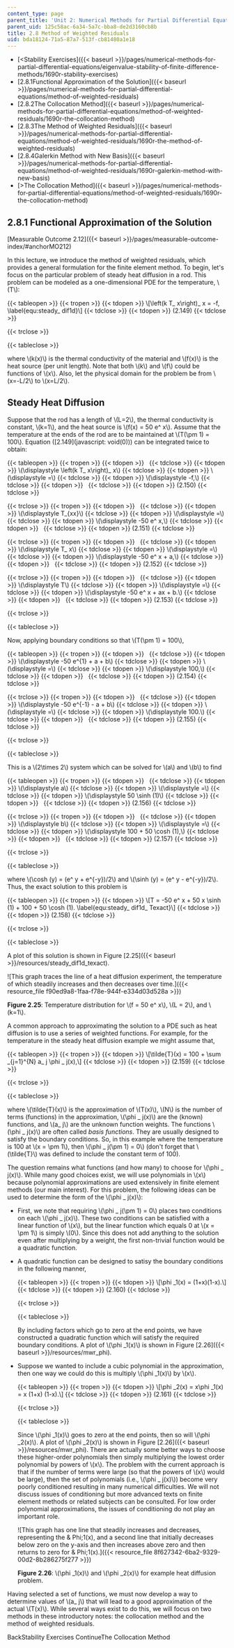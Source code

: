 ```yaml
---
content_type: page
parent_title: 'Unit 2: Numerical Methods for Partial Differential Equations'
parent_uid: 125c58ac-6a34-5a7c-bba8-de2d3160cb8b
title: 2.8 Method of Weighted Residuals
uid: bda18124-71a5-87a7-513f-cb81480a1e18
---
```


*   [<Stability Exercises]({{< baseurl >}}/pages/numerical-methods-for-partial-differential-equations/eigenvalue-stability-of-finite-difference-methods/1690r-stability-exercises)
*   [2.8.1Functional Approximation of the Solution]({{< baseurl >}}/pages/numerical-methods-for-partial-differential-equations/method-of-weighted-residuals)
*   [2.8.2The Collocation Method]({{< baseurl >}}/pages/numerical-methods-for-partial-differential-equations/method-of-weighted-residuals/1690r-the-collocation-method)
*   [2.8.3The Method of Weighted Residuals]({{< baseurl >}}/pages/numerical-methods-for-partial-differential-equations/method-of-weighted-residuals/1690r-the-method-of-weighted-residuals)
*   [2.8.4Galerkin Method with New Basis]({{< baseurl >}}/pages/numerical-methods-for-partial-differential-equations/method-of-weighted-residuals/1690r-galerkin-method-with-new-basis)
*   [\>The Collocation Method]({{< baseurl >}}/pages/numerical-methods-for-partial-differential-equations/method-of-weighted-residuals/1690r-the-collocation-method)

2.8.1 Functional Approximation of the Solution
----------------------------------------------

[Measurable Outcome 2.12]({{< baseurl >}}/pages/measurable-outcome-index/#anchorMO212)

In this lecture, we introduce the method of weighted residuals, which provides a general formulation for the finite element method. To begin, let's focus on the particular problem of steady heat diffusion in a rod. This problem can be modeled as a one-dimensional PDE for the temperature, \\(T\\):

{{< tableopen >}}
{{< tropen >}}
{{< tdopen >}}
\\\[\\left(k T\_ x\\right)\_ x = -f, \\label{equ:steady\_ dif1d}\\\]
{{< tdclose >}}
{{< tdopen >}}
(2.149)
{{< tdclose >}}

{{< trclose >}}

{{< tableclose >}}

where \\(k(x)\\) is the thermal conductivity of the material and \\(f(x)\\) is the heat source (per unit length). Note that both \\(k\\) and \\(f\\) could be functions of \\(x\\). Also, let the physical domain for the problem be from \\(x=-L/2\\) to \\(x=L/2\\).

Steady Heat Diffusion
---------------------

Suppose that the rod has a length of \\(L=2\\), the thermal conductivity is constant, \\(k=1\\), and the heat source is \\(f(x) = 50 e^ x\\). Assume that the temperature at the ends of the rod are to be maintained at \\(T(\\pm 1) = 100\\). Equation ([2.149](javascript: void(0))) can be integrated twice to obtain:

{{< tableopen >}}
{{< tropen >}}
{{< tdopen >}}
 
{{< tdclose >}}
{{< tdopen >}}
\\(\\displaystyle \\left(k T\_ x\\right)\_ x\\)
{{< tdclose >}}
{{< tdopen >}}
\\(\\displaystyle =\\)
{{< tdclose >}}
{{< tdopen >}}
\\(\\displaystyle -f,\\)
{{< tdclose >}}
{{< tdopen >}}
 
{{< tdclose >}}
{{< tdopen >}}
(2.150)
{{< tdclose >}}

{{< trclose >}}
{{< tropen >}}
{{< tdopen >}}
 
{{< tdclose >}}
{{< tdopen >}}
\\(\\displaystyle T\_{xx}\\)
{{< tdclose >}}
{{< tdopen >}}
\\(\\displaystyle =\\)
{{< tdclose >}}
{{< tdopen >}}
\\(\\displaystyle -50 e^ x,\\)
{{< tdclose >}}
{{< tdopen >}}
 
{{< tdclose >}}
{{< tdopen >}}
(2.151)
{{< tdclose >}}

{{< trclose >}}
{{< tropen >}}
{{< tdopen >}}
 
{{< tdclose >}}
{{< tdopen >}}
\\(\\displaystyle T\_ x\\)
{{< tdclose >}}
{{< tdopen >}}
\\(\\displaystyle =\\)
{{< tdclose >}}
{{< tdopen >}}
\\(\\displaystyle -50 e^ x + a,\\)
{{< tdclose >}}
{{< tdopen >}}
 
{{< tdclose >}}
{{< tdopen >}}
(2.152)
{{< tdclose >}}

{{< trclose >}}
{{< tropen >}}
{{< tdopen >}}
 
{{< tdclose >}}
{{< tdopen >}}
\\(\\displaystyle T\\)
{{< tdclose >}}
{{< tdopen >}}
\\(\\displaystyle =\\)
{{< tdclose >}}
{{< tdopen >}}
\\(\\displaystyle -50 e^ x + ax + b.\\)
{{< tdclose >}}
{{< tdopen >}}
 
{{< tdclose >}}
{{< tdopen >}}
(2.153)
{{< tdclose >}}

{{< trclose >}}

{{< tableclose >}}

Now, applying boundary conditions so that \\(T(\\pm 1) = 100\\),

{{< tableopen >}}
{{< tropen >}}
{{< tdopen >}}
 
{{< tdclose >}}
{{< tdopen >}}
\\(\\displaystyle -50 e^{1} + a + b\\)
{{< tdclose >}}
{{< tdopen >}}
\\(\\displaystyle =\\)
{{< tdclose >}}
{{< tdopen >}}
\\(\\displaystyle 100,\\)
{{< tdclose >}}
{{< tdopen >}}
 
{{< tdclose >}}
{{< tdopen >}}
(2.154)
{{< tdclose >}}

{{< trclose >}}
{{< tropen >}}
{{< tdopen >}}
 
{{< tdclose >}}
{{< tdopen >}}
\\(\\displaystyle -50 e^{-1} - a + b\\)
{{< tdclose >}}
{{< tdopen >}}
\\(\\displaystyle =\\)
{{< tdclose >}}
{{< tdopen >}}
\\(\\displaystyle 100.\\)
{{< tdclose >}}
{{< tdopen >}}
 
{{< tdclose >}}
{{< tdopen >}}
(2.155)
{{< tdclose >}}

{{< trclose >}}

{{< tableclose >}}

This is a \\(2\\times 2\\) system which can be solved for \\(a\\) and \\(b\\) to find

{{< tableopen >}}
{{< tropen >}}
{{< tdopen >}}
 
{{< tdclose >}}
{{< tdopen >}}
\\(\\displaystyle a\\)
{{< tdclose >}}
{{< tdopen >}}
\\(\\displaystyle =\\)
{{< tdclose >}}
{{< tdopen >}}
\\(\\displaystyle 50 \\sinh (1)\\)
{{< tdclose >}}
{{< tdopen >}}
 
{{< tdclose >}}
{{< tdopen >}}
(2.156)
{{< tdclose >}}

{{< trclose >}}
{{< tropen >}}
{{< tdopen >}}
 
{{< tdclose >}}
{{< tdopen >}}
\\(\\displaystyle b\\)
{{< tdclose >}}
{{< tdopen >}}
\\(\\displaystyle =\\)
{{< tdclose >}}
{{< tdopen >}}
\\(\\displaystyle 100 + 50 \\cosh (1),\\)
{{< tdclose >}}
{{< tdopen >}}
 
{{< tdclose >}}
{{< tdopen >}}
(2.157)
{{< tdclose >}}

{{< trclose >}}

{{< tableclose >}}

where \\(\\cosh (y) = (e^ y + e^{-y})/2\\) and \\(\\sinh (y) = (e^ y - e^{-y})/2\\). Thus, the exact solution to this problem is

{{< tableopen >}}
{{< tropen >}}
{{< tdopen >}}
\\\[T = -50 e^ x + 50 x \\sinh (1) + 100 + 50 \\cosh (1). \\label{equ:steady\_ dif1d\_ Texact}\\\]
{{< tdclose >}}
{{< tdopen >}}
(2.158)
{{< tdclose >}}

{{< trclose >}}

{{< tableclose >}}

A plot of this solution is shown in Figure [2.25]({{< baseurl >}}/resources/steady_dif1d_texact).

![This graph traces the line of a heat diffusion experiment, the temperature of which steadily increases and then decreases over time.]({{< resource_file f90ed9a8-1faa-f78e-944f-e334d03d528a >}})

**Figure 2.25**: Temperature distribution for \\(f = 50 e^ x\\), \\(L = 2\\), and \\(k=1\\).

A common approach to approximating the solution to a PDE such as heat diffusion is to use a series of weighted functions. For example, for the temperature in the steady heat diffusion example we might assume that,

{{< tableopen >}}
{{< tropen >}}
{{< tdopen >}}
\\\[\\tilde{T}(x) = 100 + \\sum \_{j=1}^{N} a\_ j \\phi \_ j(x),\\\]
{{< tdclose >}}
{{< tdopen >}}
(2.159)
{{< tdclose >}}

{{< trclose >}}

{{< tableclose >}}

where \\(\\tilde{T}(x)\\) is the approximation of \\(T(x)\\), \\(N\\) is the number of terms (functions) in the approximation, \\(\\phi \_ j(x)\\) are the (known) functions, and \\(a\_ j\\) are the unknown function weights. The functions \\(\\phi \_ j(x)\\) are often called _basis functions_. They are usually designed to satisfy the boundary conditions. So, in this example where the temperature is 100 at \\(x = \\pm 1\\), then \\(\\phi \_ j(\\pm 1) = 0\\) (don't forget that \\(\\tilde{T}\\) was defined to include the constant term of 100).

The question remains what functions (and how many) to choose for \\(\\phi \_ j(x)\\). While many good choices exist, we will use polynomials in \\(x\\) because polynomial approximations are used extensively in finite element methods (our main interest). For this problem, the following ideas can be used to determine the form of the \\(\\phi \_ j(x)\\):

*   First, we note that requiring \\(\\phi \_ j(\\pm 1) = 0\\) places two conditions on each \\(\\phi \_ j(x)\\). These two conditions can be satisfied with a linear function of \\(x\\), but the linear function which equals 0 at \\(x = \\pm 1\\) is simply \\(0\\). Since this does not add anything to the solution even after multiplying by a weight, the first non-trivial function would be a quadratic function.
    
*   A quadratic function can be designed to satisy the boundary conditions in the following manner,
    
    {{< tableopen >}}
    {{< tropen >}}
    {{< tdopen >}}
    \\\[\\phi \_1(x) = (1+x)(1-x).\\\]
    {{< tdclose >}}
    {{< tdopen >}}
    (2.160)
    {{< tdclose >}}
    
    {{< trclose >}}
    
    {{< tableclose >}}
    
    By including factors which go to zero at the end points, we have constructed a quadratic function which will satisfy the required boundary conditions. A plot of \\(\\phi \_1(x)\\) is shown in Figure [2.26]({{< baseurl >}}/resources/mwr_phi).
    
*   Suppose we wanted to include a cubic polynomial in the approximation, then one way we could do this is multiply \\(\\phi \_1(x)\\) by \\(x\\).
    
    {{< tableopen >}}
    {{< tropen >}}
    {{< tdopen >}}
    \\\[\\phi \_2(x) = x\\phi \_1(x) = x (1+x) (1-x).\\\]
    {{< tdclose >}}
    {{< tdopen >}}
    (2.161)
    {{< tdclose >}}
    
    {{< trclose >}}
    
    {{< tableclose >}}
    
    Since \\(\\phi \_1(x)\\) goes to zero at the end points, then so will \\(\\phi \_2(x)\\). A plot of \\(\\phi \_2(x)\\) is shown in Figure [2.26]({{< baseurl >}}/resources/mwr_phi). There are actually some better ways to choose these higher-order polynomials then simply multiplying the lowest order polynomial by powers of \\(x\\). The problem with the current approach is that if the number of terms were large (so that the powers of \\(x\\) would be large), then the set of polynomials (i.e., \\(\\phi \_ j(x)\\)) become very poorly conditioned resulting in many numerical difficulties. We will not discuss issues of conditioning but more advanced texts on finite element methods or related subjects can be consulted. For low order polynomial approximations, the issues of conditioning do not play an important role.
    
    ![This graph has one line that steadily increases and decreases, representing the & Phi;1(x), and a second line that initially decreases below zero on the y-axis and then increases above zero and then returns to zero for & Phi;1(x).]({{< resource_file 8f627342-6ba2-9329-00d2-8b286275f277 >}})
    
    **Figure 2.26**: \\(\\phi \_1(x)\\) and \\(\\phi \_2(x)\\) for example heat diffusion problem.
    

Having selected a set of functions, we must now develop a way to determine values of \\(a\_ j\\) that will lead to a good approximation of the actual \\(T(x)\\). While several ways exist to do this, we will focus on two methods in these introductory notes: the collocation method and the method of weighted residuals.

BackStability Exercises ContinueThe Collocation Method